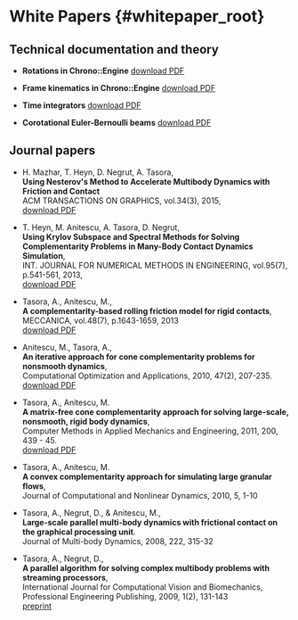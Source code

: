 White Papers {#whitepaper_root}
==========================

## Technical documentation and theory

- **Rotations in Chrono::Engine**
  [download PDF](http://www.projectchrono.org/assets/white_papers/ChronoCore/rotations.pdf)

- **Frame kinematics in Chrono::Engine** 
  [download PDF](http://www.projectchrono.org/assets/white_papers/ChronoCore/frame_kinematics.pdf)

- **Time integrators** 
  [download PDF](http://www.projectchrono.org/assets/white_papers/ChronoCore/integrator.pdf)
  
- **Corotational Euler-Bernoulli beams** 
  [download PDF](http://www.projectchrono.org/assets/white_papers/FEA/euler_beams.pdf)


## Journal papers

- H. Mazhar, T. Heyn, D. Negrut, A. Tasora,  <br>
  **Using Nesterov's Method to Accelerate Multibody Dynamics with Friction and Contact** <br>
  ACM TRANSACTIONS ON GRAPHICS, vol.34(3), 2015,  <br>
  [download PDF](http://dx.doi.org/10.1145/2735627)

- T. Heyn, M. Anitescu, A. Tasora, D. Negrut,   <br>
  **Using Krylov Subspace and Spectral Methods for Solving Complementarity Problems in Many-Body Contact Dynamics Simulation**, <br>
  INT. JOURNAL FOR NUMERICAL METHODS IN ENGINEERING, vol.95(7), p.541-561, 2013,  <br>
  [download PDF](http://www.chronoengine.info/tasora/pubblicazioni/IJNME_2012_preprint.pdf)

- Tasora, A., Anitescu, M., <br>
  **A complementarity-based rolling friction model for rigid contacts**,  <br>
  MECCANICA, vol.48(7), p.1643-1659, 2013  <br>
  [download PDF](http://www.mcs.anl.gov/~anitescu/PUBLICATIONS/2012/TasoraAnitescu2012RollingComplementarity.pdf)

- Anitescu, M., Tasora, A., <br>
  **An iterative approach for cone complementarity problems for nonsmooth dynamics**,  <br>
  Computational Optimization and Applications, 2010, 47(2), 207-235.  <br>
  [download PDF](http://www.mcs.anl.gov/uploads/cels/papers/P1413.pdf)

- Tasora, A., Anitescu, M. <br>
  **A matrix-free cone complementarity approach for solving large-scale, nonsmooth, rigid body dynamics**,  <br>
  Computer Methods in Applied Mechanics and Engineering, 2011, 200, 439 - 45.  <br>
  [download PDF](http://www.mcs.anl.gov/~anitescu/PUBLICATIONS/2010/preprint_TASORA_ANITESCU_COMP.pdf)

- Tasora, A., Anitescu, M. <br>
  **A convex complementarity approach for simulating large granular flows**,  <br>
  Journal of Computational and Nonlinear Dynamics, 2010, 5, 1-10 

- Tasora, A., Negrut, D., & Anitescu, M., <br>
  **Large-scale parallel multi-body dynamics with frictional contact on the graphical processing unit**. <br>
  Journal of Multi-body Dynamics, 2008, 222, 315-32

- Tasora, A., Negrut, D., <br>
  **A parallel algorithm for solving complex multibody problems with streaming processors**,  <br>
  International Journal for Computational Vision and Biomechanics, Professional Engineering Publishing, 2009, 1(2), 131-143   <br>
  [preprint](http://ied.unipr.it/tasora/pubblicazioni/paper_IJCV.pdf)


